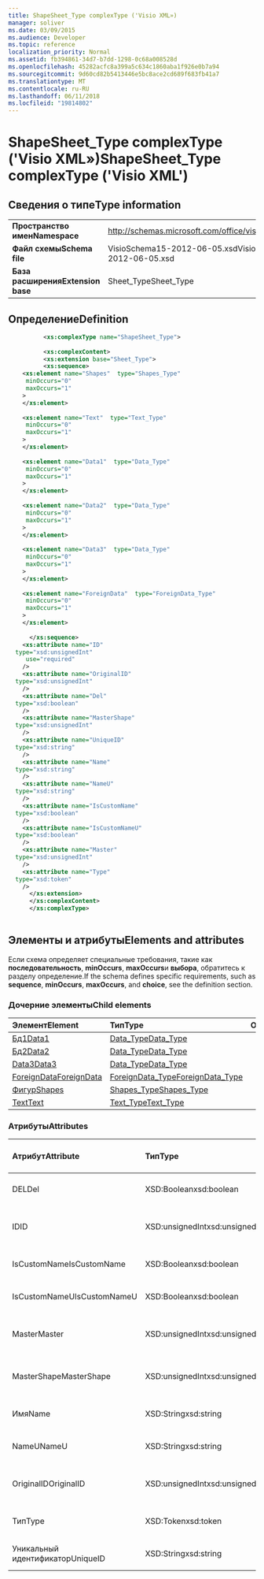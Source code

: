 ```yaml
---
title: ShapeSheet_Type complexType ('Visio XML»)
manager: soliver
ms.date: 03/09/2015
ms.audience: Developer
ms.topic: reference
localization_priority: Normal
ms.assetid: fb394861-34d7-b7dd-1298-0c68a008528d
ms.openlocfilehash: 45282acfc8a399a5c634c1860aba1f926e0b7a94
ms.sourcegitcommit: 9d60cd82b5413446e5bc8ace2cd689f683fb41a7
ms.translationtype: MT
ms.contentlocale: ru-RU
ms.lasthandoff: 06/11/2018
ms.locfileid: "19814802"
---
```

# <a name="shapesheettype-complextype-visio-xml"></a><span data-ttu-id="36e88-102">ShapeSheet_Type complexType ('Visio XML»)</span><span class="sxs-lookup"><span data-stu-id="36e88-102">ShapeSheet_Type complexType ('Visio XML')</span></span>

## <a name="type-information"></a><span data-ttu-id="36e88-103">Сведения о типе</span><span class="sxs-lookup"><span data-stu-id="36e88-103">Type information</span></span>

|||
|:-----|:-----|
|<span data-ttu-id="36e88-104">**Пространство имен**</span><span class="sxs-lookup"><span data-stu-id="36e88-104">**Namespace**</span></span> <br/> |http://schemas.microsoft.com/office/visio/2011/1/core  <br/> |
|<span data-ttu-id="36e88-105">**Файл схемы**</span><span class="sxs-lookup"><span data-stu-id="36e88-105">**Schema file**</span></span> <br/> |<span data-ttu-id="36e88-106">VisioSchema15-2012-06-05.xsd</span><span class="sxs-lookup"><span data-stu-id="36e88-106">VisioSchema15-2012-06-05.xsd</span></span>  <br/> |
|<span data-ttu-id="36e88-107">**База расширения**</span><span class="sxs-lookup"><span data-stu-id="36e88-107">**Extension base**</span></span> <br/> |<span data-ttu-id="36e88-108">Sheet_Type</span><span class="sxs-lookup"><span data-stu-id="36e88-108">Sheet_Type</span></span>  <br/> |
   
## <a name="definition"></a><span data-ttu-id="36e88-109">Определение</span><span class="sxs-lookup"><span data-stu-id="36e88-109">Definition</span></span>

```XML
          <xs:complexType name="ShapeSheet_Type">
          
          <xs:complexContent>
          <xs:extension base="Sheet_Type">
          <xs:sequence>
    <xs:element name="Shapes"  type="Shapes_Type"
     minOccurs="0"
     maxOccurs="1"
    >
    </xs:element>
    
    <xs:element name="Text"  type="Text_Type"
     minOccurs="0"
     maxOccurs="1"
    >
    </xs:element>
    
    <xs:element name="Data1"  type="Data_Type"
     minOccurs="0"
     maxOccurs="1"
    >
    </xs:element>
    
    <xs:element name="Data2"  type="Data_Type"
     minOccurs="0"
     maxOccurs="1"
    >
    </xs:element>
    
    <xs:element name="Data3"  type="Data_Type"
     minOccurs="0"
     maxOccurs="1"
    >
    </xs:element>
    
    <xs:element name="ForeignData"  type="ForeignData_Type"
     minOccurs="0"
     maxOccurs="1"
    >
    </xs:element>
    
      </xs:sequence>
    <xs:attribute name="ID"
  type="xsd:unsignedInt"
     use="required"
    />
    <xs:attribute name="OriginalID"
  type="xsd:unsignedInt"
    />
    <xs:attribute name="Del"
  type="xsd:boolean"
    />
    <xs:attribute name="MasterShape"
  type="xsd:unsignedInt"
    />
    <xs:attribute name="UniqueID"
  type="xsd:string"
    />
    <xs:attribute name="Name"
  type="xsd:string"
    />
    <xs:attribute name="NameU"
  type="xsd:string"
    />
    <xs:attribute name="IsCustomName"
  type="xsd:boolean"
    />
    <xs:attribute name="IsCustomNameU"
  type="xsd:boolean"
    />
    <xs:attribute name="Master"
  type="xsd:unsignedInt"
    />
    <xs:attribute name="Type"
  type="xsd:token"
    />
      </xs:extension>
      </xs:complexContent>
      </xs:complexType>
      
```

## <a name="elements-and-attributes"></a><span data-ttu-id="36e88-110">Элементы и атрибуты</span><span class="sxs-lookup"><span data-stu-id="36e88-110">Elements and attributes</span></span>

<span data-ttu-id="36e88-111">Если схема определяет специальные требования, такие как **последовательность**, **minOccurs**, **maxOccurs**и **выбора**, обратитесь к разделу определение.</span><span class="sxs-lookup"><span data-stu-id="36e88-111">If the schema defines specific requirements, such as **sequence**, **minOccurs**, **maxOccurs**, and **choice**, see the definition section.</span></span> 
  
### <a name="child-elements"></a><span data-ttu-id="36e88-112">Дочерние элементы</span><span class="sxs-lookup"><span data-stu-id="36e88-112">Child elements</span></span>

|<span data-ttu-id="36e88-113">**Элемент**</span><span class="sxs-lookup"><span data-stu-id="36e88-113">**Element**</span></span>|<span data-ttu-id="36e88-114">**Тип**</span><span class="sxs-lookup"><span data-stu-id="36e88-114">**Type**</span></span>|<span data-ttu-id="36e88-115">**Описание**</span><span class="sxs-lookup"><span data-stu-id="36e88-115">**Description**</span></span>|
|:-----|:-----|:-----|
|[<span data-ttu-id="36e88-116">Бд1</span><span class="sxs-lookup"><span data-stu-id="36e88-116">Data1</span></span>](data1-element-shapesheet_type-complextypevisio-xml.md) <br/> |[<span data-ttu-id="36e88-117">Data_Type</span><span class="sxs-lookup"><span data-stu-id="36e88-117">Data_Type</span></span>](data_type-complextypevisio-xml.md) <br/> ||
|[<span data-ttu-id="36e88-118">Бд2</span><span class="sxs-lookup"><span data-stu-id="36e88-118">Data2</span></span>](data2-element-shapesheet_type-complextypevisio-xml.md) <br/> |[<span data-ttu-id="36e88-119">Data_Type</span><span class="sxs-lookup"><span data-stu-id="36e88-119">Data_Type</span></span>](data_type-complextypevisio-xml.md) <br/> ||
|[<span data-ttu-id="36e88-120">Data3</span><span class="sxs-lookup"><span data-stu-id="36e88-120">Data3</span></span>](data3-element-shapesheet_type-complextypevisio-xml.md) <br/> |[<span data-ttu-id="36e88-121">Data_Type</span><span class="sxs-lookup"><span data-stu-id="36e88-121">Data_Type</span></span>](data_type-complextypevisio-xml.md) <br/> ||
|[<span data-ttu-id="36e88-122">ForeignData</span><span class="sxs-lookup"><span data-stu-id="36e88-122">ForeignData</span></span>](foreigndata-element-shapesheet_type-complextypevisio-xml.md) <br/> |[<span data-ttu-id="36e88-123">ForeignData_Type</span><span class="sxs-lookup"><span data-stu-id="36e88-123">ForeignData_Type</span></span>](foreigndata_type-complextypevisio-xml.md) <br/> ||
|[<span data-ttu-id="36e88-124">Фигур</span><span class="sxs-lookup"><span data-stu-id="36e88-124">Shapes</span></span>](shapes-element-shapesheet_type-complextypevisio-xml.md) <br/> |[<span data-ttu-id="36e88-125">Shapes_Type</span><span class="sxs-lookup"><span data-stu-id="36e88-125">Shapes_Type</span></span>](shapes_type-complextypevisio-xml.md) <br/> ||
|[<span data-ttu-id="36e88-126">Text</span><span class="sxs-lookup"><span data-stu-id="36e88-126">Text</span></span>](text-element-shapesheet_type-complextypevisio-xml.md) <br/> |[<span data-ttu-id="36e88-127">Text_Type</span><span class="sxs-lookup"><span data-stu-id="36e88-127">Text_Type</span></span>](text_type-complextypevisio-xml.md) <br/> ||
   
### <a name="attributes"></a><span data-ttu-id="36e88-128">Атрибуты</span><span class="sxs-lookup"><span data-stu-id="36e88-128">Attributes</span></span>

|<span data-ttu-id="36e88-129">**Атрибут**</span><span class="sxs-lookup"><span data-stu-id="36e88-129">**Attribute**</span></span>|<span data-ttu-id="36e88-130">**Тип**</span><span class="sxs-lookup"><span data-stu-id="36e88-130">**Type**</span></span>|<span data-ttu-id="36e88-131">**Обязательное**</span><span class="sxs-lookup"><span data-stu-id="36e88-131">**Required**</span></span>|<span data-ttu-id="36e88-132">**Описание**</span><span class="sxs-lookup"><span data-stu-id="36e88-132">**Description**</span></span>|<span data-ttu-id="36e88-133">**Возможные значения**</span><span class="sxs-lookup"><span data-stu-id="36e88-133">**Possible values**</span></span>|
|:-----|:-----|:-----|:-----|:-----|
|<span data-ttu-id="36e88-134">DEL</span><span class="sxs-lookup"><span data-stu-id="36e88-134">Del</span></span>  <br/> |<span data-ttu-id="36e88-135">XSD:Boolean</span><span class="sxs-lookup"><span data-stu-id="36e88-135">xsd:boolean</span></span>  <br/> |<span data-ttu-id="36e88-136">необязательный</span><span class="sxs-lookup"><span data-stu-id="36e88-136">optional</span></span>  <br/> ||<span data-ttu-id="36e88-137">Значения типа xsd:boolean.</span><span class="sxs-lookup"><span data-stu-id="36e88-137">Values of the xsd:boolean type.</span></span>  <br/> |
|<span data-ttu-id="36e88-138">ID</span><span class="sxs-lookup"><span data-stu-id="36e88-138">ID</span></span>  <br/> |<span data-ttu-id="36e88-139">XSD:unsignedInt</span><span class="sxs-lookup"><span data-stu-id="36e88-139">xsd:unsignedInt</span></span>  <br/> |<span data-ttu-id="36e88-140">Обязательный</span><span class="sxs-lookup"><span data-stu-id="36e88-140">required</span></span>  <br/> ||<span data-ttu-id="36e88-141">Значения типа xsd:unsignedInt.</span><span class="sxs-lookup"><span data-stu-id="36e88-141">Values of the xsd:unsignedInt type.</span></span>  <br/> |
|<span data-ttu-id="36e88-142">IsCustomName</span><span class="sxs-lookup"><span data-stu-id="36e88-142">IsCustomName</span></span>  <br/> |<span data-ttu-id="36e88-143">XSD:Boolean</span><span class="sxs-lookup"><span data-stu-id="36e88-143">xsd:boolean</span></span>  <br/> |<span data-ttu-id="36e88-144">необязательный</span><span class="sxs-lookup"><span data-stu-id="36e88-144">optional</span></span>  <br/> ||<span data-ttu-id="36e88-145">Значения типа xsd:boolean.</span><span class="sxs-lookup"><span data-stu-id="36e88-145">Values of the xsd:boolean type.</span></span>  <br/> |
|<span data-ttu-id="36e88-146">IsCustomNameU</span><span class="sxs-lookup"><span data-stu-id="36e88-146">IsCustomNameU</span></span>  <br/> |<span data-ttu-id="36e88-147">XSD:Boolean</span><span class="sxs-lookup"><span data-stu-id="36e88-147">xsd:boolean</span></span>  <br/> |<span data-ttu-id="36e88-148">необязательный</span><span class="sxs-lookup"><span data-stu-id="36e88-148">optional</span></span>  <br/> ||<span data-ttu-id="36e88-149">Значения типа xsd:boolean.</span><span class="sxs-lookup"><span data-stu-id="36e88-149">Values of the xsd:boolean type.</span></span>  <br/> |
|<span data-ttu-id="36e88-150">Master</span><span class="sxs-lookup"><span data-stu-id="36e88-150">Master</span></span>  <br/> |<span data-ttu-id="36e88-151">XSD:unsignedInt</span><span class="sxs-lookup"><span data-stu-id="36e88-151">xsd:unsignedInt</span></span>  <br/> |<span data-ttu-id="36e88-152">необязательный</span><span class="sxs-lookup"><span data-stu-id="36e88-152">optional</span></span>  <br/> ||<span data-ttu-id="36e88-153">Значения типа xsd:unsignedInt.</span><span class="sxs-lookup"><span data-stu-id="36e88-153">Values of the xsd:unsignedInt type.</span></span>  <br/> |
|<span data-ttu-id="36e88-154">MasterShape</span><span class="sxs-lookup"><span data-stu-id="36e88-154">MasterShape</span></span>  <br/> |<span data-ttu-id="36e88-155">XSD:unsignedInt</span><span class="sxs-lookup"><span data-stu-id="36e88-155">xsd:unsignedInt</span></span>  <br/> |<span data-ttu-id="36e88-156">необязательный</span><span class="sxs-lookup"><span data-stu-id="36e88-156">optional</span></span>  <br/> ||<span data-ttu-id="36e88-157">Значения типа xsd:unsignedInt.</span><span class="sxs-lookup"><span data-stu-id="36e88-157">Values of the xsd:unsignedInt type.</span></span>  <br/> |
|<span data-ttu-id="36e88-158">Имя</span><span class="sxs-lookup"><span data-stu-id="36e88-158">Name</span></span>  <br/> |<span data-ttu-id="36e88-159">XSD:String</span><span class="sxs-lookup"><span data-stu-id="36e88-159">xsd:string</span></span>  <br/> |<span data-ttu-id="36e88-160">необязательный</span><span class="sxs-lookup"><span data-stu-id="36e88-160">optional</span></span>  <br/> ||<span data-ttu-id="36e88-161">Значения типа xsd:string.</span><span class="sxs-lookup"><span data-stu-id="36e88-161">Values of the xsd:string type.</span></span>  <br/> |
|<span data-ttu-id="36e88-162">NameU</span><span class="sxs-lookup"><span data-stu-id="36e88-162">NameU</span></span>  <br/> |<span data-ttu-id="36e88-163">XSD:String</span><span class="sxs-lookup"><span data-stu-id="36e88-163">xsd:string</span></span>  <br/> |<span data-ttu-id="36e88-164">необязательный</span><span class="sxs-lookup"><span data-stu-id="36e88-164">optional</span></span>  <br/> ||<span data-ttu-id="36e88-165">Значения типа xsd:string.</span><span class="sxs-lookup"><span data-stu-id="36e88-165">Values of the xsd:string type.</span></span>  <br/> |
|<span data-ttu-id="36e88-166">OriginalID</span><span class="sxs-lookup"><span data-stu-id="36e88-166">OriginalID</span></span>  <br/> |<span data-ttu-id="36e88-167">XSD:unsignedInt</span><span class="sxs-lookup"><span data-stu-id="36e88-167">xsd:unsignedInt</span></span>  <br/> |<span data-ttu-id="36e88-168">необязательный</span><span class="sxs-lookup"><span data-stu-id="36e88-168">optional</span></span>  <br/> ||<span data-ttu-id="36e88-169">Значения типа xsd:unsignedInt.</span><span class="sxs-lookup"><span data-stu-id="36e88-169">Values of the xsd:unsignedInt type.</span></span>  <br/> |
|<span data-ttu-id="36e88-170">Тип</span><span class="sxs-lookup"><span data-stu-id="36e88-170">Type</span></span>  <br/> |<span data-ttu-id="36e88-171">XSD:Token</span><span class="sxs-lookup"><span data-stu-id="36e88-171">xsd:token</span></span>  <br/> |<span data-ttu-id="36e88-172">необязательный</span><span class="sxs-lookup"><span data-stu-id="36e88-172">optional</span></span>  <br/> ||<span data-ttu-id="36e88-173">Значения типа xsd:token.</span><span class="sxs-lookup"><span data-stu-id="36e88-173">Values of the xsd:token type.</span></span>  <br/> |
|<span data-ttu-id="36e88-174">Уникальный идентификатор</span><span class="sxs-lookup"><span data-stu-id="36e88-174">UniqueID</span></span>  <br/> |<span data-ttu-id="36e88-175">XSD:String</span><span class="sxs-lookup"><span data-stu-id="36e88-175">xsd:string</span></span>  <br/> |<span data-ttu-id="36e88-176">необязательный</span><span class="sxs-lookup"><span data-stu-id="36e88-176">optional</span></span>  <br/> ||<span data-ttu-id="36e88-177">Значения типа xsd:string.</span><span class="sxs-lookup"><span data-stu-id="36e88-177">Values of the xsd:string type.</span></span>  <br/> |
   

